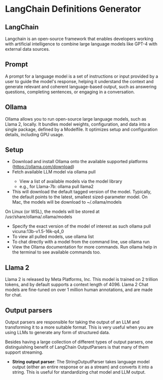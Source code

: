 # LangChain Definitions Generator

## LangChain
Langchain is an open-source framework that enables developers working with artificial intelligence to combine large language models like GPT-4 with external data sources.

## Prompt 
A prompt for a language model is a set of instructions or input provided by a user to guide the model's response, helping it understand the context and generate relevant and coherent language-based output, such as answering questions, completing sentences, or engaging in a conversation.

## Ollama
Ollama allows you to run open-source large language models, such as Llama 2, locally. It bundles model weights, configuration, and data into a single package, defined by a Modelfile. It optimizes setup and configuration details, including GPU usage.

## Setup
- Download and install Ollama onto the available supported platforms (https://ollama.com/download)
- Fetch available LLM model via ollama pull <name-of-model>
    * View a list of available models via the model library
    * e.g., for Llama-7b: ollama pull llama2
- This will download the default tagged version of the model. Typically, the default points to the latest, smallest sized-parameter model.
On Mac, the models will be download to ~/.ollama/models

On Linux (or WSL), the models will be stored at /usr/share/ollama/.ollama/models

- Specify the exact version of the model of interest as such ollama pull vicuna:13b-v1.5-16k-q4_0
- To view all pulled models, use ollama list
- To chat directly with a model from the command line, use ollama run <name-of-model>
- View the Ollama documentation for more commands. Run ollama help in the terminal to see available commands too.

## Llama 2
Llama 2 is released by Meta Platforms, Inc. This model is trained on 2 trillion tokens, and by default supports a context length of 4096. Llama 2 Chat models are fine-tuned on over 1 million human annotations, and are made for chat.

## Output parsers
Output parsers are responsible for taking the output of an LLM and transforming it to a more suitable format. This is very useful when you are using LLMs to generate any form of structured data.

Besides having a large collection of different types of output parsers, one distinguishing benefit of LangChain OutputParsers is that many of them support streaming.

- **String output parser**: The StringOutputParser takes language model output (either an entire response or as a stream) and converts it into a string. This is useful for standardizing chat model and LLM output.




